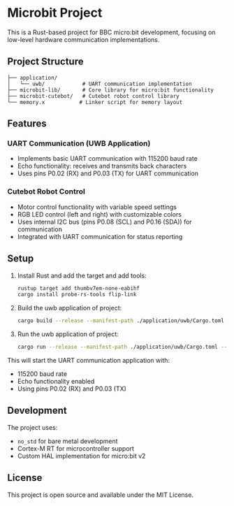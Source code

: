 # Microbit Project

This is a Rust-based project for BBC micro:bit development, focusing on low-level hardware communication implementations.

## Project Structure

```
├── application/
│   └── uwb/            # UART communication implementation
├── microbit-lib/       # Core library for micro:bit functionality
├── microbit-cutebot/   # Cutebot robot control library
└── memory.x           # Linker script for memory layout
```

## Features

### UART Communication (UWB Application)

- Implements basic UART communication with 115200 baud rate
- Echo functionality: receives and transmits back characters
- Uses pins P0.02 (RX) and P0.03 (TX) for UART communication

### Cutebot Robot Control

- Motor control functionality with variable speed settings
- RGB LED control (left and right) with customizable colors
- Uses internal I2C bus (pins P0.08 (SCL) and P0.16 (SDA)) for communication
- Integrated with UART communication for status reporting

## Setup

1. Install Rust and add the target and add tools:
   ```bash
   rustup target add thumbv7em-none-eabihf
   cargo install probe-rs-tools flip-link
   ```

2. Build the uwb application of project:
   ```bash
   cargo build --release --manifest-path ./application/uwb/Cargo.toml --target thumbv7em-none-eabihf
   ```

3. Run the uwb application of project:
   ```bash
   cargo run --release --manifest-path ./application/uwb/Cargo.toml --target thumbv7em-none-eabihf
   ```

This will start the UART communication application with:
- 115200 baud rate
- Echo functionality enabled
- Using pins P0.02 (RX) and P0.03 (TX)

## Development

The project uses:
- `no_std` for bare metal development
- Cortex-M RT for microcontroller support
- Custom HAL implementation for micro:bit v2

## License

This project is open source and available under the MIT License.